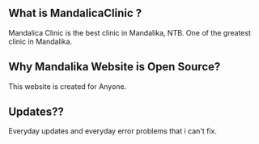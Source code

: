 ## What is MandalicaClinic ?
Mandalica Clinic is the best clinic in Mandalika, NTB. One of the greatest clinic in Mandalika. 

## Why Mandalika Website is Open Source?
This website is created for Anyone. 

## Updates??
Everyday updates and everyday error problems that i can't fix.
